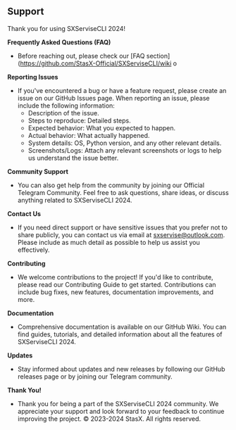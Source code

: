 **Support**
--
Thank you for using SXServiseCLI 2024!

**Frequently Asked Questions (FAQ)**
 - Before reaching out, please check our [FAQ section](https://github.com/StasX-Official/SXServiseCLI/wiki o

**Reporting Issues**
 - If you've encountered a bug or have a feature request, please create an issue on our GitHub Issues page. When reporting an issue, please include the following information:
   - Description of the issue.
   - Steps to reproduce: Detailed steps.
   - Expected behavior: What you expected to happen.
   - Actual behavior: What actually happened.
   - System details: OS, Python version, and any other relevant details.
   - Screenshots/Logs: Attach any relevant screenshots or logs to help us understand the issue better.
 
**Community Support**
 - You can also get help from the community by joining our Official Telegram Community. Feel free to ask questions, share ideas, or discuss anything related to SXServiseCLI 2024.

**Contact Us**
 - If you need direct support or have sensitive issues that you prefer not to share publicly, you can contact us via email at sxservise@outlook.com. Please include as much detail as possible to help us assist you effectively.

**Contributing**
 - We welcome contributions to the project! If you'd like to contribute, please read our Contributing Guide to get started. Contributions can include bug fixes, new features, documentation improvements, and more.

**Documentation**
 - Comprehensive documentation is available on our GitHub Wiki. You can find guides, tutorials, and detailed information about all the features of SXServiseCLI 2024.

**Updates**
 - Stay informed about updates and new releases by following our GitHub releases page or by joining our Telegram community.

**Thank You!**
 - Thank you for being a part of the SXServiseCLI 2024 community. We appreciate your support and look forward to your feedback to continue improving the project.
© 2023-2024 StasX. All rights reserved.
